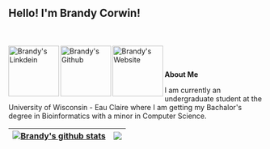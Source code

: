 ## Hello! I'm Brandy Corwin!

<br><br>
<a href="https://www.linkedin.com/in/brandy-corwin-2340b1269/">
  <img align="left" alt="Brandy's Linkdein" width="100px" src="https://img.shields.io/badge/Linkedin-0A66C2?style=for-the-badge&logo=Linkedin&logoColor=white" />
</a>
<a href="https://github.com/Brandy-Corwin">
  <img align="left" alt="Brandy's Github" width="100px" src="https://img.shields.io/badge/Github-181717?style=for-the-badge&logo=Github&logoColor=white" />
</a>
<a href="https://brandy-corwin.github.io/">
  <img align="left" alt="Brandy's Website" width="100px" src="https://img.shields.io/badge/personal_website-blue" />
</a>
<br><br>

**About Me**

I am currently an undergraduate student at the University of Wisconsin - Eau Claire where I am getting my Bachalor's degree in Bioinformatics with a minor in Computer Science. 

| <a href="https://github.com/Brandy-Corwin/github-readme-stats"><img align="center" src="https://github-readme-stats.vercel.app/api?username=Brandy-Corwin&show_icons=true&include_all_commits=true&theme=buefy&hide_border=true" alt="Brandy's github stats" /></a> | <a href="https://github.com/Brandy-Corwin/github-readme-stats"><img align="center" src="https://github-readme-stats.vercel.app/api/top-langs/?username=Brandy-Corwin&layout=compact&theme=buefy&hide_border=true" /></a> |
| ------------- | ------------- |


